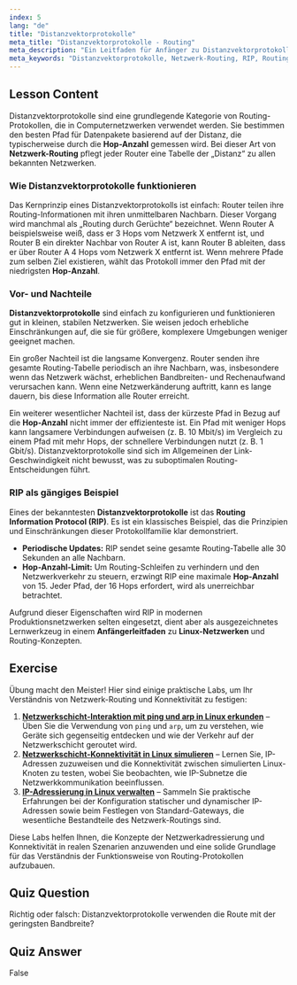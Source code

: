 ```yaml
---
index: 5
lang: "de"
title: "Distanzvektorprotokolle"
meta_title: "Distanzvektorprotokolle - Routing"
meta_description: "Ein Leitfaden für Anfänger zu Distanzvektorprotokollen im Netzwerk-Routing. Dieses Tutorial erklärt, wie Protokolle wie RIP die Hops zur Routenbestimmung verwenden und behandelt deren Einschränkungen für modernes Linux-Networking."
meta_keywords: "Distanzvektorprotokolle, Netzwerk-Routing, RIP, Routing Information Protocol, Hop-Zahl, Linux-Networking, Anfängerleitfaden, Tutorial"
---
```


## Lesson Content

Distanzvektorprotokolle sind eine grundlegende Kategorie von Routing-Protokollen, die in Computernetzwerken verwendet werden. Sie bestimmen den besten Pfad für Datenpakete basierend auf der Distanz, die typischerweise durch die **Hop-Anzahl** gemessen wird. Bei dieser Art von **Netzwerk-Routing** pflegt jeder Router eine Tabelle der „Distanz“ zu allen bekannten Netzwerken.

### Wie Distanzvektorprotokolle funktionieren

Das Kernprinzip eines Distanzvektorprotokolls ist einfach: Router teilen ihre Routing-Informationen mit ihren unmittelbaren Nachbarn. Dieser Vorgang wird manchmal als „Routing durch Gerüchte“ bezeichnet. Wenn Router A beispielsweise weiß, dass er 3 Hops vom Netzwerk X entfernt ist, und Router B ein direkter Nachbar von Router A ist, kann Router B ableiten, dass er über Router A 4 Hops vom Netzwerk X entfernt ist. Wenn mehrere Pfade zum selben Ziel existieren, wählt das Protokoll immer den Pfad mit der niedrigsten **Hop-Anzahl**.

### Vor- und Nachteile

**Distanzvektorprotokolle** sind einfach zu konfigurieren und funktionieren gut in kleinen, stabilen Netzwerken. Sie weisen jedoch erhebliche Einschränkungen auf, die sie für größere, komplexere Umgebungen weniger geeignet machen.

Ein großer Nachteil ist die langsame Konvergenz. Router senden ihre gesamte Routing-Tabelle periodisch an ihre Nachbarn, was, insbesondere wenn das Netzwerk wächst, erheblichen Bandbreiten- und Rechenaufwand verursachen kann. Wenn eine Netzwerkänderung auftritt, kann es lange dauern, bis diese Information alle Router erreicht.

Ein weiterer wesentlicher Nachteil ist, dass der kürzeste Pfad in Bezug auf die **Hop-Anzahl** nicht immer der effizienteste ist. Ein Pfad mit weniger Hops kann langsamere Verbindungen aufweisen (z. B. 10 Mbit/s) im Vergleich zu einem Pfad mit mehr Hops, der schnellere Verbindungen nutzt (z. B. 1 Gbit/s). Distanzvektorprotokolle sind sich im Allgemeinen der Link-Geschwindigkeit nicht bewusst, was zu suboptimalen Routing-Entscheidungen führt.

### RIP als gängiges Beispiel

Eines der bekanntesten **Distanzvektorprotokolle** ist das **Routing Information Protocol (RIP)**. Es ist ein klassisches Beispiel, das die Prinzipien und Einschränkungen dieser Protokollfamilie klar demonstriert.

- **Periodische Updates:** RIP sendet seine gesamte Routing-Tabelle alle 30 Sekunden an alle Nachbarn.
- **Hop-Anzahl-Limit:** Um Routing-Schleifen zu verhindern und den Netzwerkverkehr zu steuern, erzwingt RIP eine maximale **Hop-Anzahl** von 15. Jeder Pfad, der 16 Hops erfordert, wird als unerreichbar betrachtet.

Aufgrund dieser Eigenschaften wird RIP in modernen Produktionsnetzwerken selten eingesetzt, dient aber als ausgezeichnetes Lernwerkzeug in einem **Anfängerleitfaden** zu **Linux-Netzwerken** und Routing-Konzepten.

## Exercise

Übung macht den Meister! Hier sind einige praktische Labs, um Ihr Verständnis von Netzwerk-Routing und Konnektivität zu festigen:

1. **[Netzwerkschicht-Interaktion mit ping und arp in Linux erkunden](https://labex.io/de/labs/comptia-explore-network-layer-interaction-with-ping-and-arp-in-linux-592746)** – Üben Sie die Verwendung von `ping` und `arp`, um zu verstehen, wie Geräte sich gegenseitig entdecken und wie der Verkehr auf der Netzwerkschicht geroutet wird.
2. **[Netzwerkschicht-Konnektivität in Linux simulieren](https://labex.io/de/labs/comptia-simulate-network-layer-connectivity-in-linux-592752)** – Lernen Sie, IP-Adressen zuzuweisen und die Konnektivität zwischen simulierten Linux-Knoten zu testen, wobei Sie beobachten, wie IP-Subnetze die Netzwerkkommunikation beeinflussen.
3. **[IP-Adressierung in Linux verwalten](https://labex.io/de/labs/comptia-manage-ip-addressing-in-linux-592736)** – Sammeln Sie praktische Erfahrungen bei der Konfiguration statischer und dynamischer IP-Adressen sowie beim Festlegen von Standard-Gateways, die wesentliche Bestandteile des Netzwerk-Routings sind.

Diese Labs helfen Ihnen, die Konzepte der Netzwerkadressierung und Konnektivität in realen Szenarien anzuwenden und eine solide Grundlage für das Verständnis der Funktionsweise von Routing-Protokollen aufzubauen.

## Quiz Question

Richtig oder falsch: Distanzvektorprotokolle verwenden die Route mit der geringsten Bandbreite?

## Quiz Answer

False
